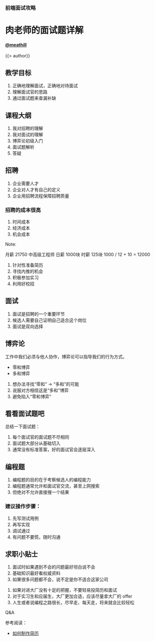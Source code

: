 <!--
title: my-interview-is-open
description: open my interview questions
-->

### 前端面试攻略

肉老师的面试题详解
=======

#### [@meathill](https://weibo.com/meathill/)

<!-- page -->

{{> author}}

<!-- page -->

## 教学目标

1. 正确地理解面试，正确地对待面试
2. 理解面试官的思路
3. 通过面试题来查漏补缺

<!-- page -->

## 课程大纲

1. 我对招聘的理解
2. 我对面试的理解
3. 博弈论初级入门
4. 面试题解析
5. 答疑

<!-- page -->

## 招聘

<!-- section -->

1. 企业需要人才
2. 企业对人才有自己的定义
3. 企业用招聘流程保障招聘质量

<!-- page -->

### 招聘的成本很高

1. 时间成本
2. 经济成本
3. 机会成本

Note:

月薪 21750 中高级工程师
日薪 1000块
时薪 125块
1000 / 12 + 10 = 12000

<!-- section -->

1. 针对性准备简历
2. 寻找内推的机会
3. 积极参加实习
4. 利用好校招

<!-- page -->

## 面试

<!-- section -->

1. 面试是招聘的一个重要环节
2. 候选人需要自己证明自己适合这个岗位
3. 面试是双向选择

<!-- page -->

## 博弈论

工作中我们必须与他人协作，博弈论可以指导我们的行为方式。

<!-- section -->

* 零和博弈
* 多和博弈

<!-- page -->

1. 想办法寻找“零和” -> “多和”的可能
2. 说服对方相信这是“多和”博弈
3. 避免陷入“零和博弈”

<!-- page -->

## 看看面试题吧

<!-- page -->

总结一下面试题：

1. 每个面试官的面试题不尽相同
2. 面试题大部分从基础切入
3. 通常没有标准答案，好的面试官会逐层深入

<!-- page -->

## 编程题

<!-- page -->

1. 编程题的目的在于考察候选人的编程能力
2. 编程题通常允许和面试官交流，甚至上网搜索
3. 但绝对不允许直接搜一个结果

<!-- sectio -->

### 建议操作步骤：

1. 先写测试用例
2. 再写实现
3. 调试通过
4. 有问题不要慌，随时沟通

<!-- page -->

## 求职小贴士

<!-- section -->

1. 面试时如果遇到不会的问题最好坦白说不会
2. 基础知识最好看权威资料
3. 如果很多问题都不会，说不定是你不适合这家公司

<!-- section -->

1. 如果对进大厂没有十足的把握，不要轻易投简历和面试
2. 对于实习生和应届生，大厂更加合适，应该尽量拿大厂的 offer
3. 人生或者说编程之路很长，尽早走、每天走，将来就会比较轻松

<!-- page -->

Q&A

<!-- page -->

参考阅读：

* [如何制作简历](https://www.bilibili.com/video/av12891024/?from=search&seid=14906834420145941274)
